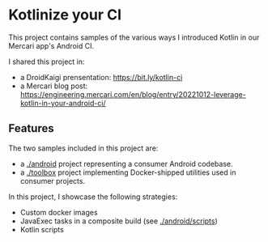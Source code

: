 # Kotlinize your CI

This project contains samples of the various ways I introduced Kotlin in our Mercari app's Android CI.

I shared this project in:
+ a DroidKaigi prensentation: https://bit.ly/kotlin-ci
+ a Mercari blog post: https://engineering.mercari.com/en/blog/entry/20221012-leverage-kotlin-in-your-android-ci/

## Features

The two samples included in this project are:
+ a [./android](./android) project representing a consumer Android codebase.
+ a [./toolbox](./toolbox) project implementing Docker-shipped utilities used in consumer projects.

In this project, I showcase the following strategies:
+ Custom docker images
+ JavaExec tasks in a composite build (see [./android/scripts](./android/scripts))
+ Kotlin scripts
